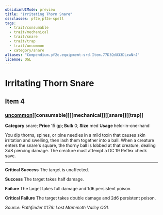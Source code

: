 ```yaml
---
obsidianUIMode: preview
title: "Irritating Thorn Snare"
cssclasses: pf2e,pf2e-spell
tags:
  - trait/consumable
  - trait/mechanical
  - trait/snare
  - trait/trap
  - trait/uncommon
  - category/snare
aliases: "Compendium.pf2e.equipment-srd.Item.77D3QdU33DLcwNrJ"
license: OGL
---
```

# Irritating Thorn Snare
## Item 4
### [uncommon](uncommon "Uncommon Rarity Trait")[[consumable]][[mechanical]][[snare]][[trap]]

**Category** snare; 
**Price** 15 gp; 
**Bulk** 0; **Size** med
**Usage** held-in-one-hand

You dip thorns, spines, or pine needles in a mild toxin that causes skin irritation and swelling, then lash them together into a ball. When a creature enters the snare's square, the thorny ball is lobbed at that creature, dealing 3d8 piercing damage. The creature must attempt a DC 19 Reflex check save.

* * *

**Critical Success** The target is unaffected.

**Success** The target takes half damage.

**Failure** The target takes full damage and 1d6 persistent poison.

**Critical Failure** The target takes double damage and 2d6 persistent poison.

*Source: Pathfinder #176: Lost Mammoth Valley*
*OGL*
